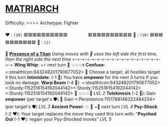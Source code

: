 # [**__MATRIARCH__**](<https://www.youtube.com/watch?v=NFTemk99fLU>)
Difficulty: ⭐⭐⭐⭐
Archetype: Fighter

❤️ : `(20)` 🟥🟥🟥🟥🟥🟥🟥🟥🟥🟥
`        ` 🟥🟥🟥🟥🟥🟥🟥🟥🟥🟥
:large_blue_diamond: : `(10)` :blue_square::blue_square::blue_square::blue_square::blue_square::blue_square::blue_square::blue_square::blue_square::blue_square:
👥 : `(2)`

:nazar_amulet:  [**Presence of a Titan**](https://media.discordapp.net/attachments/1056365502101979146/1168051983496781855/matriarch.jpg?ex=65505c2e&is=653de72e&hm=837a0ad9fe1e2cd6517cdf6aec2c095e3af4f8499d94c6cf7c2d4390c41ca9ef&=&width=707&height=676) 
*Using moves with 🔀 uses the left side the first time, then the right side the next time*
=-=-=-=-=-=-=-=-=-=-=-=-=-=-=-=-=-=-=-=
**Wing Whip**: +⚡ next turn 🔀 :boom::boom::boom:🌀
**Confuse**: <:stealthIcon:943248201790677052> 🔀 Choose a target, all hostiles target it this turn
**Intimidate**: (-1 🔷) You have __empower__ for the next 3 turns If you took no damage.
**Warp Beam** (-4 :large_blue_diamond:): <:stealthIcon:943248201790677052><:Sturdy:1152516154192044142><:Sturdy:1152516154192044142><:Sturdy:1152516154192044142> 🔀 :boom::boom::boom::dart: *LVL 2*
**Telekinesis** (-2 :large_blue_diamond:): Gain __empower__ (per target's 🛡️) 🔀 Gain <:Persistence:1151788148322484234> (per target's 🛡️) *LVL 3*
**Ancient Power**: :boom: 🔀 +🚫 next turn *LVL 4*
**Psy-Shock** (-2 :heart:): Your target replaces the move they used this turn with: "**Psyched Out** (-1 :heart:): regain your Psy-Shocked moves" *LVL 5*

